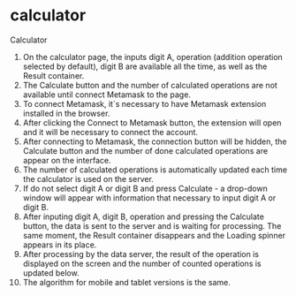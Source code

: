 # calculator
Calculator

1. On the calculator page, the inputs digit A, operation (addition operation selected by default), digit B are available all the time, as well as the Result container.
2. The Calculate button and the number of calculated operations are not available until connect Metamask to the page.
3. To connect Metamask, it`s necessary to have Metamask extension installed in the browser.
4. After clicking the Connect to Metamask button, the extension will open and it will be necessary to connect the account.
5. After connecting to Metamask, the connection button will be hidden, the Calculate button and the number of done calculated operations are appear on the interface.
6. The number of calculated operations is automatically updated each time the calculator is used on the server.
7. If do not select digit A or digit B and press Calculate - a drop-down window will appear with information that necessary to input digit A or digit B.
8. After inputing digit A, digit B, operation and pressing the Calculate button, the data is sent to the server and is waiting for processing. The same moment, the Result container disappears and the Loading spinner appears in its place.
9. After processing by the data server, the result of the operation is displayed on the screen and the number of counted operations is updated below.
10. The algorithm for mobile and tablet versions is the same.
